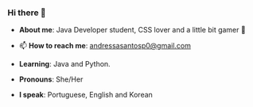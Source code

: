### Hi there 👋


- <b>About me</b>:  Java Developer student, CSS lover and a little bit gamer :space_invader:

- 📫 <b>How to reach me</b>: andressasantosp0@gmail.com
- <b>Learning</b>: Java and Python. 
- <b>Pronouns</b>: She/Her
- <b>I speak</b>: Portuguese, English and Korean

